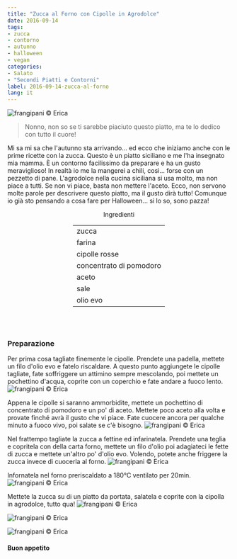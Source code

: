 ```yaml
---
title: "Zucca al Forno con Cipolle in Agrodolce"
date: 2016-09-14
tags:
- zucca
- contorno
- autunno
- halloween
- vegan
categories:
- Salato
- "Secondi Piatti e Contorni"
label: 2016-09-14-zucca-al-forno
lang: it
---
```

![](../2016-09-14-zucca-al-forno-con-cipolle-in-agrodolce/header.jpg "frangipani © Erica")

> Nonno, non so se ti sarebbe piaciuto questo piatto, ma te lo dedico con tutto il cuore!

Mi sa mi sa che l'autunno sta arrivando... ed ecco che iniziamo anche con le prime ricette con la zucca. Questo è un piatto siciliano e me l'ha insegnato mia mamma. È un contorno facilissimo da preparare e ha un gusto meraviglioso! In realtà io me la mangerei a chili, così... forse con un pezzetto di pane. L'agrodolce nella cucina siciliana si usa molto, ma non piace a tutti. Se non vi piace, basta non mettere l'aceto. Ecco, non servono molte parole per descrivere questo piatto, ma il gusto dirà tutto! Comunque io già sto pensando a cosa fare per Halloween... si lo so, sono pazza!

<div id="wrapper" style="text-align: center">
  <div id="yourdiv" style="display: inline-block;">
    <div class="ingredients">
      <div class="ingredients-title">Ingredienti</div>
      <table>
        <tbody>
          <tr>
            <td>zucca</td>
          </tr>
          <tr>
            <td>farina</td>
          </tr>
          <tr>
            <td>cipolle rosse</td>
          </tr>
          <tr>
            <td>concentrato di pomodoro</td>
          </tr>
          <tr>
            <td>aceto</td>
          </tr>
          <tr>
            <td>sale</td>
          </tr>
          <tr>
            <td>olio evo</td>
          </tr>
        </tbody>
      </table>
      <br></br>
    </div>
  </div>
</div>


<h3>
  <font color="grey">
    <i class="fa-solid fa-gears"></i>
  </font> Preparazione
</h3>

Per prima cosa tagliate finemente le cipolle. Prendete una padella, mettete un filo d'olio evo e fatelo riscaldare. A questo punto aggiungete le cipolle tagliate, fate soffriggere un attimino sempre mescolando, poi mettete un pochettino d'acqua, coprite con un coperchio e fate andare a fuoco lento.
![](../2016-09-14-zucca-al-forno-con-cipolle-in-agrodolce/cipollacruda.jpg "frangipani © Erica")

Appena le cipolle si saranno ammorbidite, mettete un pochettino di concentrato di pomodoro e un po' di aceto. Mettete poco aceto alla volta e provate finché avrà il gusto che vi piace. Fate cuocere ancora per qualche minuto a fuoco vivo, poi salate se c'è bisogno.
![](../2016-09-14-zucca-al-forno-con-cipolle-in-agrodolce/cipollacotta.jpg "frangipani © Erica")

Nel frattempo tagliate la zucca a fettine ed infarinatela. Prendete una teglia e copritela con della carta forno, mettete un filo d'olio poi adagiateci le fette di zucca e mettete un'altro po' d'olio evo. Volendo, potete anche friggere la zucca invece di cuocerla al forno.
![](../2016-09-14-zucca-al-forno-con-cipolle-in-agrodolce/teglia.jpg "frangipani © Erica")

Infornatela nel forno preriscaldato a 180°C ventilato per 20min.
![](../2016-09-14-zucca-al-forno-con-cipolle-in-agrodolce/zucca.jpg "frangipani © Erica")

Mettete la zucca su di un piatto da portata, salatela e coprite con la cipolla in agrodolce, tutto qua!
![](../2016-09-14-zucca-al-forno-con-cipolle-in-agrodolce/risultato1.jpg "frangipani © Erica")

![](../2016-09-14-zucca-al-forno-con-cipolle-in-agrodolce/risultato2.jpg "frangipani © Erica")

![](../2016-09-14-zucca-al-forno-con-cipolle-in-agrodolce/risultato3.jpg "frangipani © Erica")



<h4>Buon appetito
  <font color="red">
    <i class="fa-regular fa-face-smile"></i>
  </font>
</h4>
